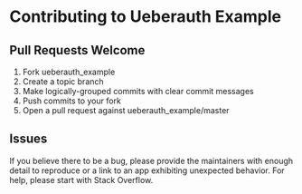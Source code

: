 # Contributing to Ueberauth Example

## Pull Requests Welcome

1. Fork ueberauth_example
2. Create a topic branch
3. Make logically-grouped commits with clear commit messages
4. Push commits to your fork
5. Open a pull request against ueberauth_example/master

## Issues

If you believe there to be a bug, please provide the maintainers with enough
detail to reproduce or a link to an app exhibiting unexpected behavior. For
help, please start with Stack Overflow.
